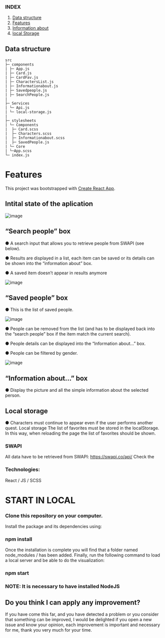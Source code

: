 

### INDEX

1. [Data structure](##Data-structure)
2. [Features](##Features)
3. [Information about](##Information-about)
4. [local Storage](##Local-Storage)


## Data structure
```
src
├─ components
| ├─ App.js
| ├─ Card.js
| ├─ CardFav.js
| ├─ CharactersList.js
| ├─ Informationabout.js
| ├─ Savedpeople.js
| ├─ SearchPeople.js
|
├─ Services
| └─ Api.js
| └─ local-storage.js
|
├─ stylesheets
| └─ Components
|  ├─ Card.scss
|  ├─ Characters.scss
|  ├─ Informationabout.scss
|  ├─ SavedPeople.js
| └─ Core
| └─App.scss
└─ index.js

```

# Features

This project was bootstrapped with [Create React App](https://github.com/facebook/create-react-app).

## Intital state of the aplication
![image](https://user-images.githubusercontent.com/81588630/143019326-54e494ab-7eee-475d-83cf-df202cdede64.png)


## “Search people” box
● A search input that allows you to retrieve people from SWAPI (see below).

● Results are displayed in a list, each item can be saved or its details can be
shown into the “information about” box.

● A saved item doesn’t appear in results anymore

![image](https://user-images.githubusercontent.com/81588630/143016698-ffa5a790-2316-481e-8324-b70d0e8b1a0a.png)

## “Saved people” box
● This is the list of saved people.

![image](https://user-images.githubusercontent.com/81588630/143020159-4bafd8bc-1e83-4d8c-9096-1ae4262a7e47.png)

● People can be removed from the list (and has to be displayed back into the
“search people” box if the item match the current search).

● People details can be displayed into the “Information about...” box.

● People can be filtered by gender.

![image](https://user-images.githubusercontent.com/81588630/143019509-ed0953f4-5b0c-4607-93b0-607326e2e44d.png)


## “Information about...” box
●  Display the picture and all the simple information about the selected person.

## Local storage
●  Characters must continue to appear even if the user performs another quest.
Local storage The list of favorites must be stored in the localStorage. 
In this way, when reloading the page the list of favorites should be shown.


### SWAPI
All data have to be retrieved from SWAPI: https://swapi.co/api/ Check the

### Technologies:
React / JS / SCSS

# START IN LOCAL

### Clone this repository on your computer.

Install the package and its dependencies using:

### npm install

Once the installation is complete you will find that a folder named node_modules / has been added.
Finally, run the following command to load a local server and be able to do the visualization:

### npm start

### NOTE: It is necessary to have installed NodeJS



## Do you think I can apply any improvement?

If you have come this far, and you have detected a problem or you consider that something can be improved, I would be delighted if you open a new issue and know your opinion, each improvement is important and necessary for me, thank you very much for your time.
